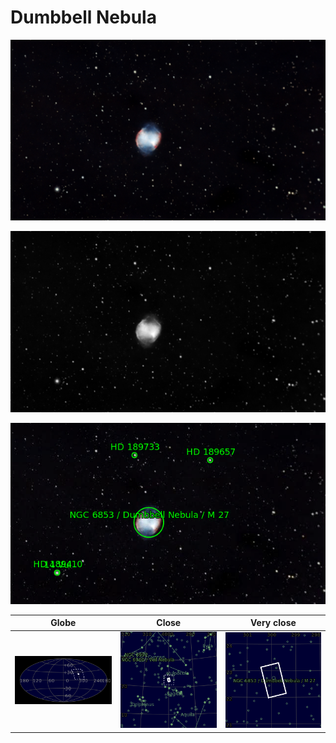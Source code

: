 # Dumbbell Nebula
![IMG](../Imaging//Original/Dumbbell_Nebula.jpg)



![IMG](../Imaging//Grayscale/Dumbbell_Nebula.jpg)

![IMG](../Imaging//Annotated/Dumbbell_Nebula_Annotated.jpg)

| Globe | Close | Very close |
| ----- | ----- | ----- |
|![IMG](../Imaging//Annotated/Dumbbell_Nebula_Globe.jpg) |![IMG](../Imaging//Annotated/Dumbbell_Nebula_Close.jpg) |![IMG](../Imaging//Annotated/Dumbbell_Nebula_Closer.jpg) |